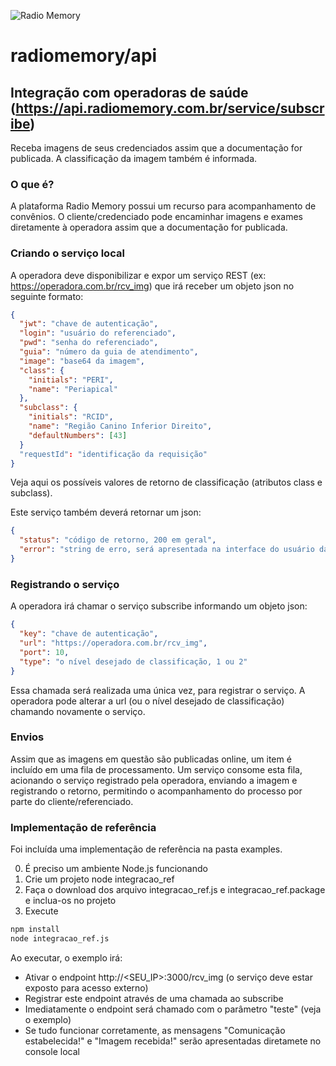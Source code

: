 ![Radio Memory](https://radiomemory.com.br/wp-content/uploads/2020/02/logo-site-com-borda.png)
# radiomemory/api

## Integração com operadoras de saúde (https://api.radiomemory.com.br/service/subscribe)
Receba imagens de seus credenciados assim que a documentação for publicada. A classificação da imagem também é informada.

### O que é?
A plataforma Radio Memory possui um recurso para acompanhamento de convênios. O cliente/credenciado pode encaminhar imagens e exames diretamente à operadora assim que a documentação for publicada.

### Criando o serviço local
A operadora deve disponibilizar e expor um serviço REST (ex: https://operadora.com.br/rcv_img) que irá receber um objeto json no seguinte formato:

```json
{
  "jwt": "chave de autenticação",
  "login": "usuário do referenciado",
  "pwd": "senha do referenciado",
  "guia": "número da guia de atendimento",
  "image": "base64 da imagem",
  "class": {
    "initials": "PERI",
    "name": "Periapical"
  },
  "subclass": {
    "initials": "RCID",
    "name": "Região Canino Inferior Direito",
    "defaultNumbers": [43]
  }
  "requestId": "identificação da requisição"
}
```
Veja aqui os possíveis valores de retorno de classificação (atributos class e subclass).

Este serviço também deverá retornar um json:

```json
{
  "status": "código de retorno, 200 em geral",
  "error": "string de erro, será apresentada na interface do usuário da integração"
}
```

### Registrando o serviço
A operadora irá chamar o serviço subscribe informando um objeto json:

```json
{
  "key": "chave de autenticação",
  "url": "https://operadora.com.br/rcv_img",
  "port": 10,
  "type": "o nível desejado de classificação, 1 ou 2"
}
```

Essa chamada será realizada uma única vez, para registrar o serviço. A operadora pode alterar a url (ou o nível desejado de classificação) chamando novamente o serviço.

### Envios
Assim que as imagens em questão são publicadas online, um item é incluído em uma fila de processamento. Um serviço consome esta fila, acionando o serviço registrado pela operadora, enviando a imagem e registrando o retorno, permitindo o acompanhamento do processo por parte do cliente/referenciado.

### Implementação de referência
Foi incluída uma implementação de referência na pasta examples.

0. É preciso um ambiente Node.js funcionando
1. Crie um projeto node integracao_ref
2. Faça o download dos arquivo integracao_ref.js e integracao_ref.package e inclua-os no projeto
3. Execute
```bash
npm install
node integracao_ref.js
```

Ao executar, o exemplo irá:
* Ativar o endpoint http://<SEU_IP>:3000/rcv_img (o serviço deve estar exposto para acesso externo)
* Registrar este endpoint através de uma chamada ao subscribe
* Imediatamente o endpoint será chamado com o parâmetro "teste" (veja o exemplo)
* Se tudo funcionar corretamente, as mensagens "Comunicação estabelecida!" e "Imagem recebida!" serão apresentadas diretamete no console local
